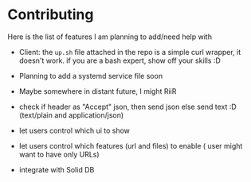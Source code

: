 # Contributing

Here is the list of features I am planning to add/need help with

-   Client: the `up.sh` file attached in the repo is a simple curl wrapper, it doesn't work. if you are a bash expert, show off your skills :D
-   Planning to add a systemd service file soon
-   Maybe somewhere in distant future, I might RiiR

-   check if header as "Accept" json, then send json else send text :D (text/plain and application/json)

-   let users control which ui to show
-   let users control which features (url and files) to enable ( user might want to have only URLs)
-   integrate with Solid DB
